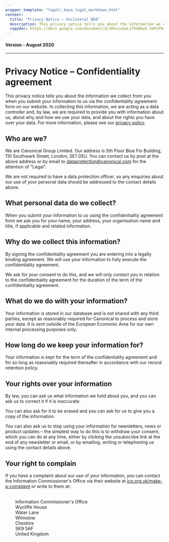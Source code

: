 ```yaml
---
wrapper_template: "legal/_base_legal_markdown.html"
context:
  title: "Privacy Notice – Unilateral NDA"
  description: This privacy notice tells you about the information we collect from you when you submit your information to us via the confidentiality agreement form on our website.
  copydoc: https://docs.google.com/document/d/1MzxiuSwLvT440Ew5-3aPsFHo2zy2QVt1ZEJJpVEaZho/edit?ts=5f33e3f5#
---
```


<h4 class="p-muted-heading">Version - August 2020</h4>
<hr style="margin-bottom: 2rem;" />

# Privacy Notice – Confidentiality agreement

This privacy notice tells you about the information we collect from you when you submit your information to us via the confidentiality agreement form on our website. In collecting this information, we are acting as a data controller and, by law, we are required to provide you with information about us, about why and how we use your data, and about the rights you have over your data. For more information, please see our [privacy policy](/legal/data-privacy).

## Who are we?

We are Canonical Group Limited. Our address is 5th Floor Blue Fin Building, 110 Southwark Street, London, SE1 0SU. You can contact us by post at the above address or by email to <a href="mailto:dataprotection@canonical.com">dataprotection@canonical.com</a> for the attention of "Legal".

We are not required to have a data protection officer, so any enquiries about our use of your personal data should be addressed to the contact details above.

## What personal data do we collect?

When you submit your information to us using the confidentiality agreement form we ask you for your name, your address, your organisation name and title, if applicable and related information.

## Why do we collect this information?

By signing the confidentiality agreement you are entering into a legally binding agreement. We will use your information to fully execute the confidentiality agreement.

We ask for your consent to do this, and we will only contact you in relation to the confidentiality agreement for the duration of the term of the confidentiality agreement.

## What do we do with your information?

Your information is stored in our database and is not shared with any third parties, except as reasonably required for Canonical to process and store your data. It is sent outside of the European Economic Area for our own internal processing purposes only.

## How long do we keep your information for?

Your information is kept for the term of the confidentiality agreement and for so long as reasonably required thereafter in accordance with our record retention policy.

## Your rights over your information

By law, you can ask us what information we hold about you, and you can ask us to correct it if it is inaccurate.

You can also ask for it to be erased and you can ask for us to give you a copy of the information.

You can also ask us to stop using your information for newsletters, news or product updates – the simplest way to do this is to withdraw your consent, which you can do at any time, either by clicking the unsubscribe link at the end of any newsletter or email, or by emailing, writing or telephoning us using the contact details above.

## Your right to complain

If you have a complaint about our use of your information, you can contact the Information Commissioner's Office via their website at <a href="https://ico.org.uk/make-a-complaint">ico.org.uk/make-a-complaint</a> or write to them at:

<div style="margin: 2rem;">
  <p>
    Information Commissioner's Office<br />
    Wycliffe House<br />
    Water Lane<br />
    Wilmslow<br />
    Cheshire<br />
    SK9 5AF<br />
    United Kingdom
  </p>
</div>
